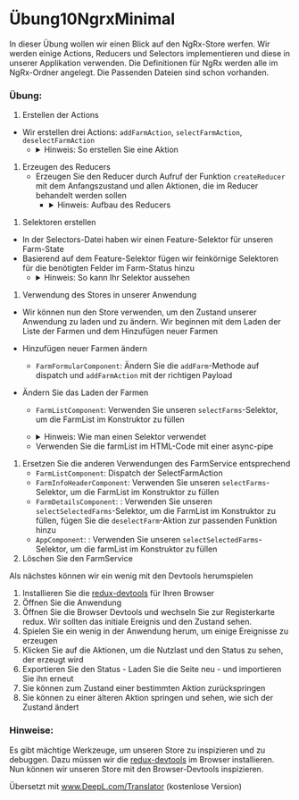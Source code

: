 # Übung10NgrxMinimal

In dieser Übung wollen wir einen Blick auf den NgRx-Store werfen. Wir werden einige Actions, Reducers und Selectors implementieren und diese in unserer Applikation verwenden.
Die Definitionen für NgRx werden alle im NgRx-Ordner angelegt. Die Passenden Dateien sind schon vorhanden.

### Übung:
1. Erstellen der Actions
- Wir erstellen drei Actions: `addFarmAction`, `selectFarmAction`, `deselectFarmAction`
  - <details><summary>Hinweis: So erstellen Sie eine Aktion</summary>

    ```Typescript
    importieren Sie {createAction, props} aus "@ngrx/store";

    export const actionNameAction = createAction("actionName", props<Payload>())
    ```
</details>


1. Erzeugen des Reducers
   - Erzeugen Sie den Reducer durch Aufruf der Funktion `createReducer` mit dem Anfangszustand und allen Aktionen, die im Reducer behandelt werden sollen
      - <details><summary>Hinweis: Aufbau des Reducers</summary>
        Für jede Aktion rufen wir die `on'-Funktion auf, um zu definieren, wie der Reducer auf diese spezielle Aktion reagieren soll.

        Es ist wichtig, den Zustand auf unveränderliche Weise zu ändern. Also erstellen wir neue Objekte, anstatt die bestehenden zu verändern.

        ```Typeskript
        const _farmReducer = createReducer(
        initialState,
        on(addFarmAction, (state, props) => {
            return {
            state,
            farms: [...state.farms, props]
            }
        }),...

        ```
</details>

1. Selektoren erstellen
- In der Selectors-Datei haben wir einen Feature-Selektor für unseren Farm-State
- Basierend auf dem Feature-Selektor fügen wir feinkörnige Selektoren für die benötigten Felder im Farm-Status hinzu
  - <details><summary>Hinweis: So kann Ihr Selektor aussehen</summary>
  
    ````Typescript
    export interface AppState {
    farmFeature: FarmState
    }

    export const selectFarmFeature = (state: AppState) => state.farmFeature
    export const selectFarms = createSelector(selectFarmFeature, (state: FarmState) => state.farms)
    export const selectSelectedFarm = createSelector(selectFarmFeature, (state: FarmState) => state.selectedFarm)
    ```
  </details>

1. Verwendung des Stores in unserer Anwendung
- Wir können nun den Store verwenden, um den Zustand unserer Anwendung zu laden und zu ändern. Wir beginnen mit dem Laden der Liste der Farmen und dem Hinzufügen neuer Farmen
- Hinzufügen neuer Farmen ändern
  - `FarmFormularComponent`: Ändern Sie die `addFarm`-Methode auf dispatch und `addFarmAction` mit der richtigen Payload
- Ändern Sie das Laden der Farmen
  - `FarmListComponent`: Verwenden Sie unseren `selectFarms`-Selektor, um die FarmList im Konstruktor zu füllen
  - <details><summary>Hinweis: Wie man einen Selektor verwendet</summary>
  
    ````Typescript
    this.farmList$ = store.pipe(map(
        state => selectFarms(state)
    ))
    ```
  </details>

    - Verwenden Sie die farmList im HTML-Code mit einer async-pipe

1. Ersetzen Sie die anderen Verwendungen des FarmService entsprechend
    - `FarmListComponent`: Dispatch der SelectFarmAction
    - `FarmInfoHeaderComponent`:  Verwenden Sie unseren `selectFarms`-Selektor, um die FarmList im Konstruktor zu füllen
    - `FarmDetailsComponent`: :  Verwenden Sie unseren `selectSelectedFarms`-Selektor, um die FarmList im Konstruktor zu füllen, fügen Sie die `deselectFarm`-Aktion zur passenden Funktion hinzu
    - `AppComponent`: :  Verwenden Sie unseren `selectSelectedFarms`-Selektor, um die farmList im Konstruktor zu füllen
2. Löschen Sie den FarmService

Als nächstes können wir ein wenig mit den Devtools herumspielen
1. Installieren Sie die [redux-devtools](https://github.com/reduxjs/redux-devtools) für Ihren Browser
2. Öffnen Sie die Anwendung
3. Öffnen Sie die Browser Devtools und wechseln Sie zur Registerkarte redux. Wir sollten das initiale Ereignis und den Zustand sehen.
4. Spielen Sie ein wenig in der Anwendung herum, um einige Ereignisse zu erzeugen
5. Klicken Sie auf die Aktionen, um die Nutzlast und den Status zu sehen, der erzeugt wird
6. Exportieren Sie den Status - Laden Sie die Seite neu - und importieren Sie ihn erneut
7. Sie können zum Zustand einer bestimmten Aktion zurückspringen
8. Sie können zu einer älteren Aktion springen und sehen, wie sich der Zustand ändert


### Hinweise:
Es gibt mächtige Werkzeuge, um unseren Store zu inspizieren und zu debuggen. Dazu müssen wir die [redux-devtools](https://github.com/reduxjs/redux-devtools) im Browser installieren. Nun können wir unseren Store mit den Browser-Devtools inspizieren.

Übersetzt mit www.DeepL.com/Translator (kostenlose Version)
